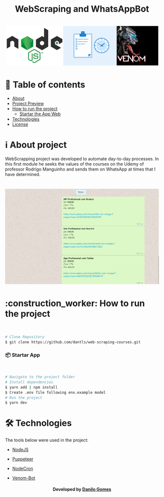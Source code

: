<h1 align="center" name="title">WebScraping and WhatsAppBot</h1>

<h1 align="center">
  <img width=500 src="https://github.com/dantls/web-scraping-courses/blob/main/assets/logo.png" alt="Logo" />
</h1>


# :pushpin: Table of contents
<!--ts-->
   * [About](#About)
   * [Project Preview](#preview)
   * [How to run the project](#run)
      * [Startar the App Web](#web)
   * [Technologies](#technologies)
   * [License](#license)
<!--te-->


<h1 name="About">ℹ About project</h1>
WebScrapping project was developed to automate day-to-day processes.
In this first module he seeks the values ​​of the courses on the Udemy of professor Rodrigo Manguinho and sends them on WhatsApp at times that I have determined.

<h1 name="preview" align="center">
  <img width=1024 src="https://github.com/dantls/web-scraping-courses/blob/main/assets/Example.png" alt="preview" />
</h1>



<h1 name="run">:construction_worker: How to run the project</h1> <br>

```bash
# Clone Repository
$ git clone https://github.com/dantls/web-scraping-courses.git
```

<h3 name='web'>📦 Startar App</h3><br>

```bash
# Navigate to the project folder
# Install dependencies
$ yarn add | npm install
$ Create .env file following env.example model
# Run the project
$ yarn dev
```

<h1 name="technologies">🛠 Technologies</h1>

The tools below were used in the project:

- [NodeJS](https://nodejs.org/en/)

- [Puppeteer](https://pptr.dev/)
- [NodeCron](https://github.com/kelektiv/node-cron#readme)
- [Venom-Bot](https://www.npmjs.com/package/venom-bot)



<h4 name="license" align="center">
    Developed by <a href="https://www.linkedin.com/in/danilo-gomes-394459103/" target="_blank">Danilo Gomes</a>
</h4>
